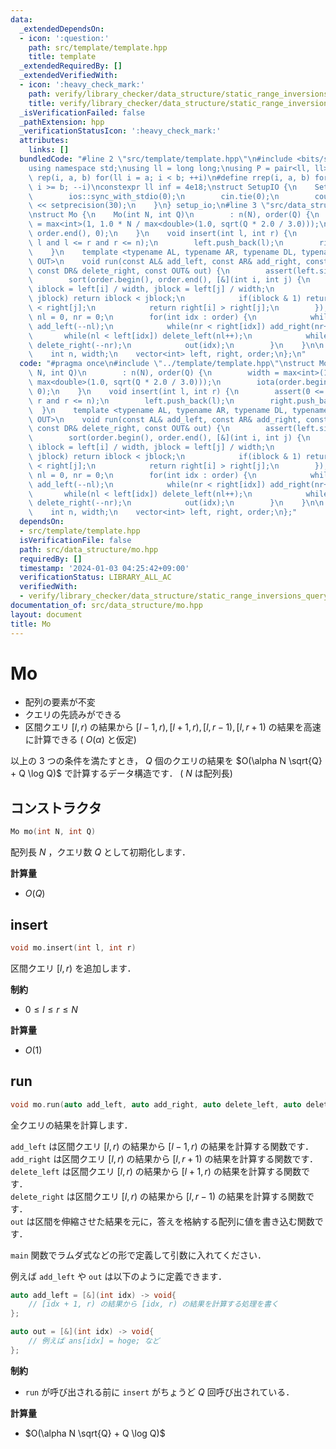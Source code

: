 ```yaml
---
data:
  _extendedDependsOn:
  - icon: ':question:'
    path: src/template/template.hpp
    title: template
  _extendedRequiredBy: []
  _extendedVerifiedWith:
  - icon: ':heavy_check_mark:'
    path: verify/library_checker/data_structure/static_range_inversions_query.test.cpp
    title: verify/library_checker/data_structure/static_range_inversions_query.test.cpp
  _isVerificationFailed: false
  _pathExtension: hpp
  _verificationStatusIcon: ':heavy_check_mark:'
  attributes:
    links: []
  bundledCode: "#line 2 \"src/template/template.hpp\"\n#include <bits/stdc++.h>\n\
    using namespace std;\nusing ll = long long;\nusing P = pair<ll, ll>;\n#define\
    \ rep(i, a, b) for(ll i = a; i < b; ++i)\n#define rrep(i, a, b) for(ll i = a;\
    \ i >= b; --i)\nconstexpr ll inf = 4e18;\nstruct SetupIO {\n    SetupIO() {\n\
    \        ios::sync_with_stdio(0);\n        cin.tie(0);\n        cout << fixed\
    \ << setprecision(30);\n    }\n} setup_io;\n#line 3 \"src/data_structure/mo.hpp\"\
    \nstruct Mo {\n    Mo(int N, int Q)\n        : n(N), order(Q) {\n        width\
    \ = max<int>(1, 1.0 * N / max<double>(1.0, sqrt(Q * 2.0 / 3.0)));\n        iota(order.begin(),\
    \ order.end(), 0);\n    }\n    void insert(int l, int r) {\n        assert(0 <=\
    \ l and l <= r and r <= n);\n        left.push_back(l);\n        right.push_back(r);\n\
    \    }\n    template <typename AL, typename AR, typename DL, typename DR, typename\
    \ OUT>\n    void run(const AL& add_left, const AR& add_right, const DL& delete_left,\
    \ const DR& delete_right, const OUT& out) {\n        assert(left.size() == order.size());\n\
    \        sort(order.begin(), order.end(), [&](int i, int j) {\n            int\
    \ iblock = left[i] / width, jblock = left[j] / width;\n            if(iblock !=\
    \ jblock) return iblock < jblock;\n            if(iblock & 1) return right[i]\
    \ < right[j];\n            return right[i] > right[j];\n        });\n        int\
    \ nl = 0, nr = 0;\n        for(int idx : order) {\n            while(nl > left[idx])\
    \ add_left(--nl);\n            while(nr < right[idx]) add_right(nr++);\n     \
    \       while(nl < left[idx]) delete_left(nl++);\n            while(nr > right[idx])\
    \ delete_right(--nr);\n            out(idx);\n        }\n    }\n\n   private:\n\
    \    int n, width;\n    vector<int> left, right, order;\n};\n"
  code: "#pragma once\n#include \"../template/template.hpp\"\nstruct Mo {\n    Mo(int\
    \ N, int Q)\n        : n(N), order(Q) {\n        width = max<int>(1, 1.0 * N /\
    \ max<double>(1.0, sqrt(Q * 2.0 / 3.0)));\n        iota(order.begin(), order.end(),\
    \ 0);\n    }\n    void insert(int l, int r) {\n        assert(0 <= l and l <=\
    \ r and r <= n);\n        left.push_back(l);\n        right.push_back(r);\n  \
    \  }\n    template <typename AL, typename AR, typename DL, typename DR, typename\
    \ OUT>\n    void run(const AL& add_left, const AR& add_right, const DL& delete_left,\
    \ const DR& delete_right, const OUT& out) {\n        assert(left.size() == order.size());\n\
    \        sort(order.begin(), order.end(), [&](int i, int j) {\n            int\
    \ iblock = left[i] / width, jblock = left[j] / width;\n            if(iblock !=\
    \ jblock) return iblock < jblock;\n            if(iblock & 1) return right[i]\
    \ < right[j];\n            return right[i] > right[j];\n        });\n        int\
    \ nl = 0, nr = 0;\n        for(int idx : order) {\n            while(nl > left[idx])\
    \ add_left(--nl);\n            while(nr < right[idx]) add_right(nr++);\n     \
    \       while(nl < left[idx]) delete_left(nl++);\n            while(nr > right[idx])\
    \ delete_right(--nr);\n            out(idx);\n        }\n    }\n\n   private:\n\
    \    int n, width;\n    vector<int> left, right, order;\n};"
  dependsOn:
  - src/template/template.hpp
  isVerificationFile: false
  path: src/data_structure/mo.hpp
  requiredBy: []
  timestamp: '2024-01-03 04:25:42+09:00'
  verificationStatus: LIBRARY_ALL_AC
  verifiedWith:
  - verify/library_checker/data_structure/static_range_inversions_query.test.cpp
documentation_of: src/data_structure/mo.hpp
layout: document
title: Mo
---
```


# Mo

- 配列の要素が不変
- クエリの先読みができる
- 区間クエリ $[l, r)$ の結果から $[l - 1, r), [l + 1, r), [l, r - 1), [l, r + 1)$ の結果を高速に計算できる ( $O(\alpha)$ と仮定)

以上の $3$ つの条件を満たすとき， $Q$ 個のクエリの結果を $O(\alpha N \sqrt{Q} + Q \log Q)$ で計算するデータ構造です． ( $N$ は配列長)

## コンストラクタ

```cpp
Mo mo(int N, int Q)
```

配列長 $N$ ，クエリ数 $Q$ として初期化します．

**計算量**

- $O(Q)$

## insert

```cpp
void mo.insert(int l, int r)
```

区間クエリ $[l, r)$ を追加します．

**制約**

- $0 \leq l \leq r \leq N$

**計算量**

- $O(1)$

## run

```cpp
void mo.run(auto add_left, auto add_right, auto delete_left, auto delete_right, auto out)
```

全クエリの結果を計算します．<br>

`add_left` は区間クエリ $[l, r)$ の結果から $[l - 1, r)$ の結果を計算する関数です．<br>
`add_right` は区間クエリ $[l, r)$ の結果から $[l, r + 1)$ の結果を計算する関数です．<br>
`delete_left` は区間クエリ $[l, r)$ の結果から $[l + 1, r)$ の結果を計算する関数です．<br>
`delete_right` は区間クエリ $[l, r)$ の結果から $[l, r - 1)$ の結果を計算する関数です．<br>
`out` は区間を伸縮させた結果を元に，答えを格納する配列に値を書き込む関数です．

`main` 関数でラムダ式などの形で定義して引数に入れてください．

例えば `add_left` や `out` は以下のように定義できます．

```cpp
auto add_left = [&](int idx) -> void{
    // [idx + 1, r) の結果から [idx, r) の結果を計算する処理を書く
};

auto out = [&](int idx) -> void{
    // 例えば ans[idx] = hoge; など
};
```

**制約**

- `run` が呼び出される前に `insert` がちょうど $Q$ 回呼び出されている．

**計算量**

- $O(\alpha N \sqrt{Q} + Q \log Q)$